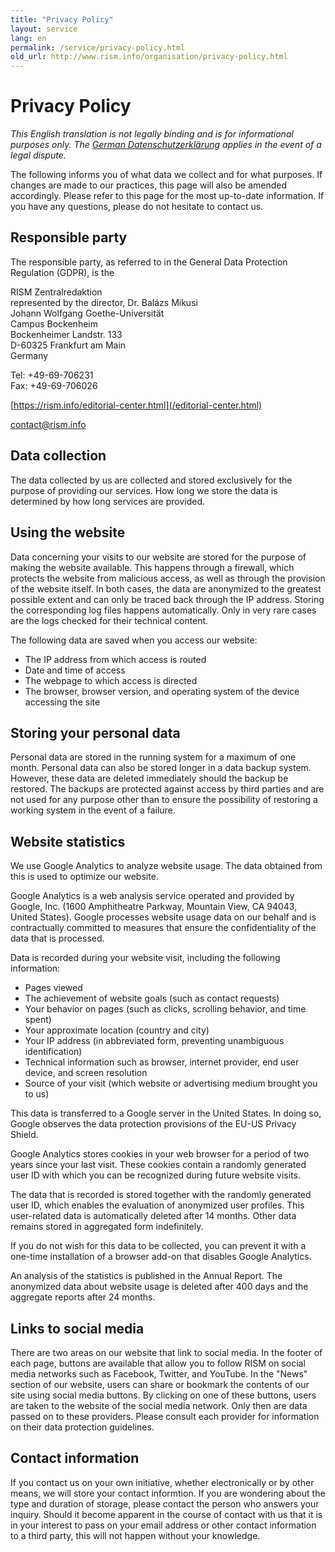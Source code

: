 ```yaml
---
title: "Privacy Policy"
layout: service
lang: en
permalink: /service/privacy-policy.html
old_url: http://www.rism.info/organisation/privacy-policy.html
---
```


# Privacy Policy

*This English translation is not legally binding and is for informational purposes only. The [German Datenschutzerklärung]( /de/service/privacy-policy.html) applies in the event of a legal dispute.*

The following informs you of what data we collect and for what purposes. If changes are made to our practices, this page will also be amended accordingly. Please refer to this page for the most up-to-date information. If you have any questions, please do not hesitate to contact us.

## Responsible party

The responsible party, as referred to in the General Data Protection Regulation (GDPR), is the

RISM Zentralredaktion  
represented by the director, Dr. Balázs Mikusi  
Johann Wolfgang Goethe-Universität  
Campus Bockenheim  
Bockenheimer Landstr. 133  
D-60325 Frankfurt am Main  
Germany

Tel: +49-69-706231  
Fax: +49-69-706026

[https://rism.info/editorial-center.html](/editorial-center.html)

contact@rism.info 

## Data collection

The data collected by us are collected and stored exclusively for the purpose of providing our services. How long we store the data is determined by how long services are provided.

## Using the website

Data concerning your visits to our website are stored for the purpose of making the website available. This happens through a firewall, which protects the website from malicious access, as well as through the provision of the website itself. In both cases, the data are anonymized to the greatest possible extent and can only be traced back through the IP address. Storing the corresponding log files happens automatically. Only in very rare cases are the logs checked for their technical content.

The following data are saved when you access our website:

* The IP address from which access is routed
* Date and time of access
* The webpage to which access is directed
* The browser, browser version, and operating system of the device accessing the site

## Storing your personal data

Personal data are stored in the running system for a maximum of one month. Personal data can also be stored longer in a data backup system. However, these data are deleted immediately should the backup be restored. The backups are protected against access by third parties and are not used for any purpose other than to ensure the possibility of restoring a working system in the event of a failure.

## Website statistics

We use Google Analytics to analyze website usage. The data obtained from this is used to optimize our website.

Google Analytics is a web analysis service operated and provided by Google, Inc. (1600 Amphitheatre Parkway, Mountain View, CA 94043, United States). Google processes website usage data on our behalf and is contractually committed to measures that ensure the confidentiality of the data that is processed.

Data is recorded during your website visit, including the following information:

* Pages viewed
* The achievement of website goals (such as contact requests)  
* Your behavior on pages (such as clicks, scrolling behavior, and time spent)  
* Your approximate location (country and city)  
* Your IP address (in abbreviated form, preventing unambiguous identification)  
* Technical information such as browser, internet provider, end user device, and screen resolution  
* Source of your visit (which website or advertising medium brought you to us)  

This data is transferred to a Google server in the United States. In doing so, Google observes the data protection provisions of the EU-US Privacy Shield.

Google Analytics stores cookies in your web browser for a period of two years since your last visit. These cookies contain a randomly generated user ID with which you can be recognized during future website visits.

The data that is recorded is stored together with the randomly generated user ID, which enables the evaluation of anonymized user profiles. This user-related data is automatically deleted after 14 months. Other data remains stored in aggregated form indefinitely.

If you do not wish for this data to be collected, you can prevent it with a one-time installation of a browser add-on that disables Google Analytics.

An analysis of the statistics is published in the Annual Report. The anonymized data about website usage is deleted after 400 days and the aggregate reports after 24 months.

## Links to social media

There are two areas on our website that link to social media. In the footer of each page, buttons are available that allow you to follow RISM on social media networks such as Facebook, Twitter, and YouTube. In the "News" section of our website, users can share or bookmark the contents of our site using social media buttons. By clicking on one of these buttons, users are taken to the website of the social media network. Only then are data passed on to these providers. Please consult each provider for information on their data protection guidelines.

## Contact information

If you contact us on your own initiative, whether electronically or by other means, we will store your contact informtion. If you are wondering about the type and duration of storage, please contact the person who answers your inquiry. Should it become apparent in the course of contact with us that it is in your interest to pass on your email address or other contact information to a third party, this will not happen without your knowledge.
